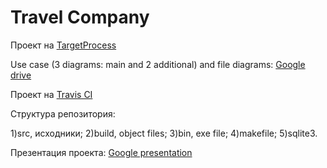 <h1>Travel Company</h1>

<p>Проект на <a href="https://tauboard.com/v/07769abf3af0659a0fd7d2c2e4ba115d" rel="nofollow">TargetProcess</a></p>

<p>Use case (3 diagrams: main and 2 additional) and file diagrams: <a href="https://drive.google.com/drive/folders/1Fufxly1jRak3hGE-XbWN0funxcqP34CF?usp=sharing" rel="nofollow">Google drive</a></p>

<p>Проект на <a href="https://travis-ci.org/Temxter/Travelling-Company" rel="nofollow">Travis CI</a></p>

Структура репозитория:

1)src, исходники; 
2)build, object files; 
3)bin, exe file; 
4)makefile; 
5)sqlite3.

<p>Презентация проекта: <a href="https://docs.google.com/presentation/d/17ofxv6M7CftzH6SDoltbzGHOeM_Trr90snZwld29h1ky" rel="nofollow">Google presentation</a></p>


